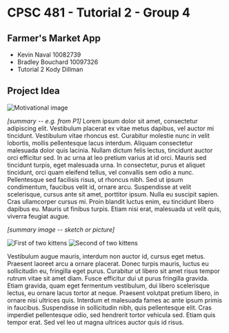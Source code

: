 # CPSC 481 - Tutorial 2 - Group 4

## Farmer's Market App

* Kevin Naval       10082739
* Bradley Bouchard  10097326
* Tutorial 2 Kody Dillman

## Project Idea

![](http://lorempixel.com/1200/300/ "Motivational image")

_[summary -- e.g. from P1]_ Lorem ipsum dolor sit amet, consectetur adipiscing elit. Vestibulum placerat ex vitae metus dapibus, vel auctor mi tincidunt. Vestibulum vitae rhoncus est. Curabitur molestie nunc in velit lobortis, mollis pellentesque lacus interdum. Aliquam consectetur malesuada dolor quis lacinia. Nullam dictum felis lectus, tincidunt auctor orci efficitur sed. In ac urna at leo pretium varius at id orci. Mauris sed tincidunt turpis, eget malesuada urna. In consectetur, purus et aliquet tincidunt, orci quam eleifend tellus, vel convallis sem odio a nunc. Pellentesque sed facilisis risus, ut rhoncus nibh. Sed ut ipsum condimentum, faucibus velit id, ornare arcu. Suspendisse at velit scelerisque, cursus ante sit amet, porttitor ipsum. Nulla eu suscipit sapien. Cras ullamcorper cursus mi. Proin blandit luctus enim, eu tincidunt libero dapibus eu. Mauris ut finibus turpis. Etiam nisi erat, malesuada ut velit quis, viverra feugiat augue.

_[summary image -- sketch or picture]_

![](http://lorempixel.com/550/450 "First of two kittens")
![](http://lorempixel.com/550/450 "Second of two kittens")

Vestibulum augue mauris, interdum non auctor id, cursus eget metus. Praesent laoreet arcu a ornare placerat. Donec turpis mauris, luctus eu sollicitudin eu, fringilla eget purus. Curabitur ut libero sit amet risus tempor rutrum vitae sit amet diam. Fusce efficitur dui ut purus fringilla gravida. Etiam gravida, quam eget fermentum vestibulum, dui libero scelerisque lectus, eu ornare lacus tortor at neque. Praesent volutpat pretium libero, in ornare nisi ultrices quis. Interdum et malesuada fames ac ante ipsum primis in faucibus. Suspendisse in sollicitudin nibh, quis pellentesque elit. Cras imperdiet pellentesque odio, sed hendrerit tortor vehicula sed. Etiam quis tempor erat. Sed vel leo ut magna ultrices auctor quis id risus.
